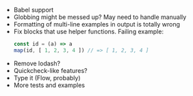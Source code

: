 * Babel support
* Globbing might be messed up? May need to handle manually
* Formatting of multi-line examples in output is totally wrong
* Fix blocks that use helper functions. Failing example:
    ```javascript
    const id = (a) => a
    map(id, [ 1, 2, 3, 4 ]) // => [ 1, 2, 3, 4 ]
    ```
* Remove lodash?
* Quickcheck-like features?
* Type it (Flow, probably)
* More tests and examples
